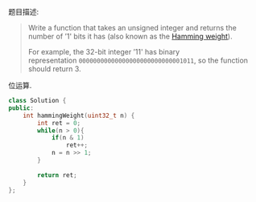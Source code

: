 题目描述:

> Write a function that takes an unsigned integer and returns the number of ’1' bits it has (also known as the [Hamming weight](http://en.wikipedia.org/wiki/Hamming_weight)).
>
> For example, the 32-bit integer ’11' has binary representation `00000000000000000000000000001011`, so the function should return 3.

位运算.

```c++
class Solution {
public:
    int hammingWeight(uint32_t n) {
        int ret = 0;
        while(n > 0){
            if(n & 1)
                ret++;
            n = n >> 1;
        }
        
        return ret;
    }
};
```

